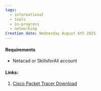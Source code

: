 ```yaml
---
tags:
  - informational
  - tools
  - in-progress
  - networking
Creation date: Wednesday August 6th 2025
---
```

#### Requirements
- Netacad or SkillsforAll account
#### Links:
1. [Cisco Packet Tracer Download](https://www.netacad.com/resources/lab/cisco-packet-tracer-resources?courseLang=en-US)